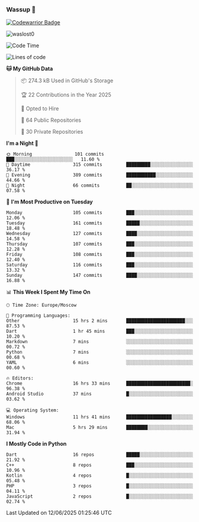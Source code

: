 ### Wassup 👋

[![Codewarrior Badge](https://www.codewars.com/users/waslost/badges/small)](https://www.codewars.com/users/waslost)

<p align="left"> <img src="https://komarev.com/ghpvc/?username=waslost0" alt="waslost0" /></p>

<!--START_SECTION:waka-->
![Code Time](http://img.shields.io/badge/Code%20Time-5%2C791%20hrs%2024%20mins-blue)

![Lines of code](https://img.shields.io/badge/From%20Hello%20World%20I%27ve%20Written-1.4%20million%20lines%20of%20code-blue)

**🐱 My GitHub Data** 

> 📦 274.3 kB Used in GitHub's Storage 
 > 
> 🏆 22 Contributions in the Year 2025
 > 
> 💼 Opted to Hire
 > 
> 📜 64 Public Repositories 
 > 
> 🔑 30 Private Repositories 
 > 
**I'm a Night 🦉** 

```text
🌞 Morning                101 commits         ███░░░░░░░░░░░░░░░░░░░░░░   11.60 % 
🌆 Daytime                315 commits         █████████░░░░░░░░░░░░░░░░   36.17 % 
🌃 Evening                389 commits         ███████████░░░░░░░░░░░░░░   44.66 % 
🌙 Night                  66 commits          ██░░░░░░░░░░░░░░░░░░░░░░░   07.58 % 
```
📅 **I'm Most Productive on Tuesday** 

```text
Monday                   105 commits         ███░░░░░░░░░░░░░░░░░░░░░░   12.06 % 
Tuesday                  161 commits         █████░░░░░░░░░░░░░░░░░░░░   18.48 % 
Wednesday                127 commits         ████░░░░░░░░░░░░░░░░░░░░░   14.58 % 
Thursday                 107 commits         ███░░░░░░░░░░░░░░░░░░░░░░   12.28 % 
Friday                   108 commits         ███░░░░░░░░░░░░░░░░░░░░░░   12.40 % 
Saturday                 116 commits         ███░░░░░░░░░░░░░░░░░░░░░░   13.32 % 
Sunday                   147 commits         ████░░░░░░░░░░░░░░░░░░░░░   16.88 % 
```


📊 **This Week I Spent My Time On** 

```text
🕑︎ Time Zone: Europe/Moscow

💬 Programming Languages: 
Other                    15 hrs 2 mins       ██████████████████████░░░   87.53 % 
Dart                     1 hr 45 mins        ███░░░░░░░░░░░░░░░░░░░░░░   10.20 % 
Markdown                 7 mins              ░░░░░░░░░░░░░░░░░░░░░░░░░   00.72 % 
Python                   7 mins              ░░░░░░░░░░░░░░░░░░░░░░░░░   00.68 % 
YAML                     6 mins              ░░░░░░░░░░░░░░░░░░░░░░░░░   00.60 % 

🔥 Editors: 
Chrome                   16 hrs 33 mins      ████████████████████████░   96.38 % 
Android Studio           37 mins             █░░░░░░░░░░░░░░░░░░░░░░░░   03.62 % 

💻 Operating System: 
Windows                  11 hrs 41 mins      █████████████████░░░░░░░░   68.06 % 
Mac                      5 hrs 29 mins       ████████░░░░░░░░░░░░░░░░░   31.94 % 
```

**I Mostly Code in Python** 

```text
Dart                     16 repos            █████░░░░░░░░░░░░░░░░░░░░   21.92 % 
C++                      8 repos             ███░░░░░░░░░░░░░░░░░░░░░░   10.96 % 
Kotlin                   4 repos             █░░░░░░░░░░░░░░░░░░░░░░░░   05.48 % 
PHP                      3 repos             █░░░░░░░░░░░░░░░░░░░░░░░░   04.11 % 
JavaScript               2 repos             █░░░░░░░░░░░░░░░░░░░░░░░░   02.74 % 
```




 Last Updated on 12/06/2025 01:25:46 UTC
<!--END_SECTION:waka-->

